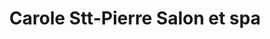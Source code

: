 ---
title: "Carole Stt-Pierre Salon et spa"
url: /vaudreuil-dorion/carole-stt-pierre-salon-et-spa/
shop: Kosmetik
---